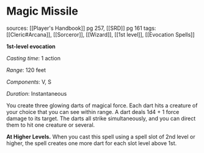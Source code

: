 # Magic Missile
sources: [[Player's Handbook]] pg 257, [[SRD]] pg 161
tags: [[Cleric#Arcana]], [[Sorceror]], [[Wizard]], [[1st level]], [[Evocation Spells]]

**1st-level evocation**

*Casting time*: 1 action

*Range*: 120 feet

*Components*: V, S

*Duration*: Instantaneous

You create three glowing darts of magical force. Each dart hits a creature of your choice that you can see within range. A dart deals 1d4 + 1 force damage to its target. The darts all strike simultaneously, and you can direct them to hit one creature or several.

**At Higher Levels.** When you cast this spell using a spell slot of 2nd level or higher, the spell creates one more dart for each slot level above 1st.
